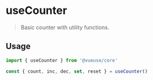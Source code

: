 # useCounter

> Basic counter with utility functions.

## Usage

```ts
import { useCounter } from '@vueuse/core'

const { count, inc, dec, set, reset } = useCounter()
```
